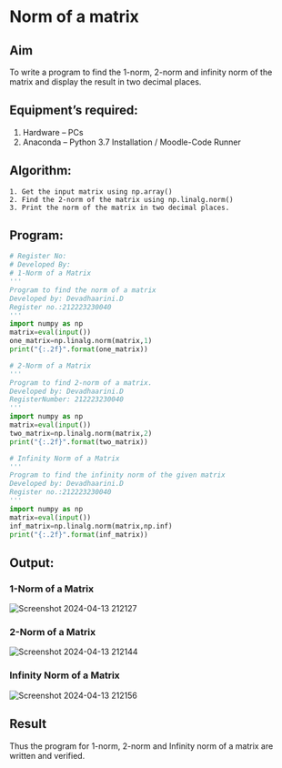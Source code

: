 # Norm of a matrix
## Aim
To write a program to find the 1-norm, 2-norm and infinity norm of the matrix and display the result in two decimal places.
## Equipment’s required:
1.	Hardware – PCs
2.	Anaconda – Python 3.7 Installation / Moodle-Code Runner
## Algorithm:
	1. Get the input matrix using np.array()   
    2. Find the 2-norm of the matrix using np.linalg.norm()
	3. Print the norm of the matrix in two decimal places.
## Program:
```Python
# Register No:
# Developed By:
# 1-Norm of a Matrix
'''
Program to find the norm of a matrix
Developed by: Devadhaarini.D
Register no.:212223230040
'''
import numpy as np
matrix=eval(input())
one_matrix=np.linalg.norm(matrix,1)
print("{:.2f}".format(one_matrix))

# 2-Norm of a Matrix
'''
Program to find 2-norm of a matrix.
Developed by: Devadhaarini.D
RegisterNumber: 212223230040
'''
import numpy as np
matrix=eval(input())
two_matrix=np.linalg.norm(matrix,2)
print("{:.2f}".format(two_matrix))

# Infinity Norm of a Matrix
'''
Program to find the infinity norm of the given matrix
Developed by: Devadhaarini.D
Register no.:212223230040
'''
import numpy as np
matrix=eval(input())
inf_matrix=np.linalg.norm(matrix,np.inf)
print("{:.2f}".format(inf_matrix))
```
## Output:
### 1-Norm of a Matrix
![Screenshot 2024-04-13 212127](https://github.com/Devadhaarini/Norm-of-a-matrix/assets/145796552/72180cab-8876-40eb-bca9-5fd3b956019f)

### 2-Norm of a Matrix
![Screenshot 2024-04-13 212144](https://github.com/Devadhaarini/Norm-of-a-matrix/assets/145796552/5d6e1238-9d58-4722-98a3-d5baab94ad02)

### Infinity Norm of a Matrix
![Screenshot 2024-04-13 212156](https://github.com/Devadhaarini/Norm-of-a-matrix/assets/145796552/7dca7e9d-0d45-4d25-8701-3008b3b2017a)

## Result
Thus the program for 1-norm, 2-norm and Infinity norm of a matrix are written and verified.
